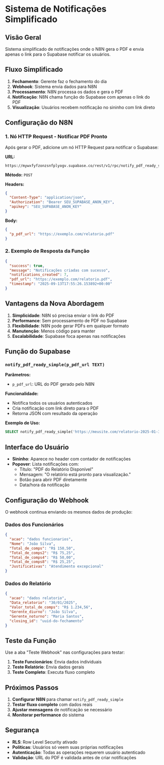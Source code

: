 # Sistema de Notificações Simplificado

## Visão Geral

Sistema simplificado de notificações onde o N8N gera o PDF e envia apenas o link para o Supabase notificar os usuários.

## Fluxo Simplificado

1. **Fechamento**: Gerente faz o fechamento do dia
2. **Webhook**: Sistema envia dados para N8N
3. **Processamento**: N8N processa os dados e gera o PDF
4. **Notificação**: N8N chama função do Supabase com apenas o link do PDF
5. **Visualização**: Usuários recebem notificação no sininho com link direto

## Configuração do N8N

### 1. **Nó HTTP Request - Notificar PDF Pronto**

Após gerar o PDF, adicione um nó HTTP Request para notificar o Supabase:

**URL:**
```
https://mywxfyfzonzsnfplyogv.supabase.co/rest/v1/rpc/notify_pdf_ready_simple
```

**Método:** `POST`

**Headers:**
```json
{
  "Content-Type": "application/json",
  "Authorization": "Bearer SEU_SUPABASE_ANON_KEY",
  "apikey": "SEU_SUPABASE_ANON_KEY"
}
```

**Body:**
```json
{
  "p_pdf_url": "https://exemplo.com/relatorio.pdf"
}
```

### 2. **Exemplo de Resposta da Função**

```json
{
  "success": true,
  "message": "Notificações criadas com sucesso",
  "notifications_created": 7,
  "pdf_url": "https://exemplo.com/relatorio.pdf",
  "timestamp": "2025-09-13T17:55:26.153892+00:00"
}
```

## Vantagens da Nova Abordagem

1. **Simplicidade**: N8N só precisa enviar o link do PDF
2. **Performance**: Sem processamento de PDF no Supabase
3. **Flexibilidade**: N8N pode gerar PDFs em qualquer formato
4. **Manutenção**: Menos código para manter
5. **Escalabilidade**: Supabase foca apenas nas notificações

## Função do Supabase

### `notify_pdf_ready_simple(p_pdf_url TEXT)`

**Parâmetros:**
- `p_pdf_url`: URL do PDF gerado pelo N8N

**Funcionalidade:**
- Notifica todos os usuários autenticados
- Cria notificação com link direto para o PDF
- Retorna JSON com resultado da operação

**Exemplo de Uso:**
```sql
SELECT notify_pdf_ready_simple('https://meusite.com/relatorio-2025-01-30.pdf');
```

## Interface do Usuário

- **Sininho**: Aparece no header com contador de notificações
- **Popover**: Lista notificações com:
  - Título: "PDF do Relatório Disponível"
  - Mensagem: "O relatório está pronto para visualização."
  - Botão para abrir PDF diretamente
  - Data/hora da notificação

## Configuração do Webhook

O webhook continua enviando os mesmos dados de produção:

### Dados dos Funcionários
```json
{
  "acao": "dados funcionarios",
  "Nome": "João Silva",
  "Total_de_comps": "R$ 150,50",
  "Total_de_comps2": "R$ 75,25",
  "Total_de_comps4": "R$ 50,00",
  "Total_de_comps8": "R$ 25,25",
  "Justificativas": "Atendimento excepcional"
}
```

### Dados do Relatório
```json
{
  "acao": "dados relatorio",
  "Data_relatorio": "30/01/2025",
  "Valor_total_de_comps": "R$ 1.234,56",
  "Gerente_diurno": "João Silva",
  "Gerente_noturno": "Maria Santos",
  "closing_id": "uuid-do-fechamento"
}
```

## Teste da Função

Use a aba "Teste Webhook" nas configurações para testar:

1. **Teste Funcionários**: Envia dados individuais
2. **Teste Relatório**: Envia dados gerais
3. **Teste Completo**: Executa fluxo completo

## Próximos Passos

1. **Configurar N8N** para chamar `notify_pdf_ready_simple`
2. **Testar fluxo completo** com dados reais
3. **Ajustar mensagens** de notificação se necessário
4. **Monitorar performance** do sistema

## Segurança

- **RLS**: Row Level Security ativado
- **Políticas**: Usuários só veem suas próprias notificações
- **Autenticação**: Todas as operações requerem usuário autenticado
- **Validação**: URL do PDF é validada antes de criar notificações
